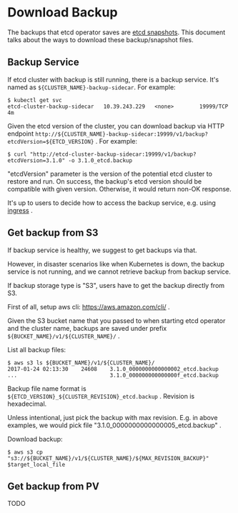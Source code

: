 # Download Backup

The backups that etcd operator saves are [etcd snapshots](https://github.com/coreos/etcd/blob/master/Documentation/op-guide/recovery.md).
This document talks about the ways to download these backup/snapshot files.

## Backup Service

If etcd cluster with backup is still running, there is a backup service.
It's named as `${CLUSTER_NAME}-backup-sidecar`. For example:
```
$ kubectl get svc
etcd-cluster-backup-sidecar   10.39.243.229   <none>        19999/TCP           4m
```

Given the etcd version of the cluster, you can download backup via HTTP endpoint
`http://${CLUSTER_NAME}-backup-sidecar:19999/v1/backup?etcdVersion=${ETCD_VERSION}` . For example:
```
$ curl "http://etcd-cluster-backup-sidecar:19999/v1/backup?etcdVersion=3.1.0" -o 3.1.0_etcd.backup
```
"etcdVersion" parameter is the version of the potential etcd cluster to restore and run.
On success, the backup's etcd version should be compatible with given version.
Otherwise, it would return non-OK response.

It's up to users to decide how to access the backup service, e.g. using [ingress](https://kubernetes.io/docs/user-guide/ingress/) .

## Get backup from S3

If backup service is healthy, we suggest to get backups via that.

However, in disaster scenarios like when Kubernetes is down, the backup service is not running, 
and we cannot retrieve backup from backup service.

If backup storage type is "S3", users have to get the backup directly from S3.

First of all, setup aws cli: https://aws.amazon.com/cli/ .

Given the S3 bucket name that you passed to when starting etcd operator and the cluster name,
backups are saved under prefix `${BUCKET_NAME}/v1/${CLUSTER_NAME}/` .

List all backup files:
```
$ aws s3 ls ${BUCKET_NAME}/v1/${CLUSTER_NAME}/
2017-01-24 02:13:30    24608    3.1.0_0000000000000002_etcd.backup
...                             3.1.0_000000000000000f_etcd.backup
```

Backup file name format is `${ETCD_VERSION}_${CLUSTER_REVISION}_etcd.backup` . Revision is hexadecimal.

Unless intentional, just pick the backup with max revision. 
E.g. in above examples, we would pick file "3.1.0_0000000000000005_etcd.backup" .

Download backup:
```
$ aws s3 cp "s3://${BUCKET_NAME}/v1/${CLUSTER_NAME}/${MAX_REVISION_BACKUP}" $target_local_file
```

## Get backup from PV

TODO
